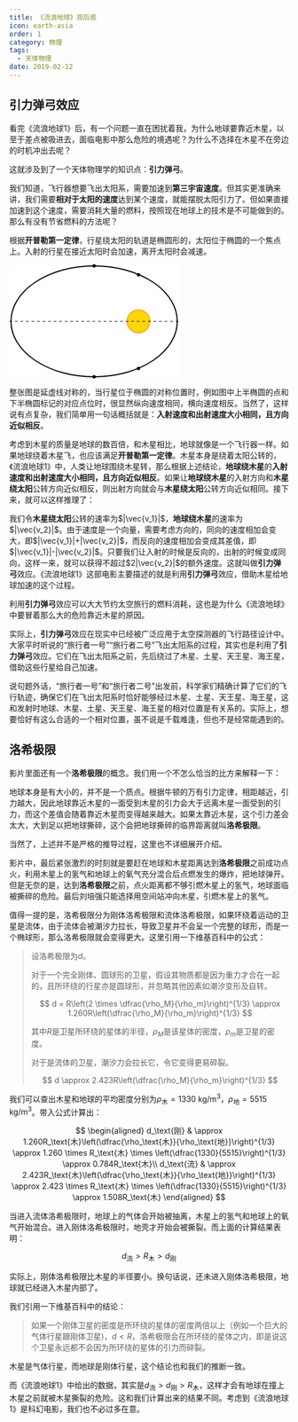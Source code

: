 ```yaml
---
title: 《流浪地球》观后感
icon: earth-asia
order: 1
category: 物理
tags:
  - 天体物理
date: 2019-02-12
---
```


## 引力弹弓效应

看完《流浪地球1》后，有一个问题一直在困扰着我，为什么地球要靠近木星，以至于差点被吸进去，面临电影中那么危险的境遇呢？为什么不选择在木星不在旁边的时机冲出去呢？

<!-- more -->

这就涉及到了一个天体物理学的知识点：**引力弹弓**。

我们知道，飞行器想要飞出太阳系，需要加速到**第三宇宙速度**。但其实更准确来讲，我们需要**相对于太阳的速度**达到某个速度，就能摆脱太阳引力了。但如果直接加速到这个速度，需要消耗大量的燃料，按照现在地球上的技术是不可能做到的。那么有没有节省燃料的方法呢？

根据**开普勒第一定律**，行星绕太阳的轨道是椭圆形的，太阳位于椭圆的一个焦点上。入射的行星在接近太阳时会加速，离开太阳时会减速。

<svg width="306" height="206" viewBox="0 0 306 206" xmlns="http://www.w3.org/2000/svg">
  <rect width="100%" height="100%" fill="#fff"/>
  <ellipse cx="153" cy="103" rx="150" ry="100" 
           stroke="black" stroke-width="2" fill="none"/>
  <circle cx="233" cy="19" r="3" fill="black"/>
  <circle cx="233" cy="188" r="3" fill="black"/>
  <circle cx="153" cy="3" r="3" fill="black"/>
  <circle cx="153" cy="203" r="3" fill="black"/>
  <circle cx="233" cy="103" r="20" fill="gold" stroke="orange" stroke-width="2">
    <animate attributeName="r" values="20;25;20" dur="3s" repeatCount="indefinite"/>
    <animate attributeName="opacity" values="1;0.8;1" dur="3s" repeatCount="indefinite"/>
  </circle>
  <line x1="0" y1="103" x2="306" y2="103" stroke="black" stroke-width="1" stroke-dasharray="5,5"/>
</svg>

整张图是延虚线对称的，当行星位于椭圆的对称位置时，例如图中上半椭圆的点和下半椭圆标记的对应点位时，很显然纵向速度相同，横向速度相反。当然了，这样说有点复杂，我们简单用一句话概括就是：**入射速度和出射速度大小相同，且方向近似相反**。

考虑到木星的质量是地球的数百倍，和木星相比，地球就像是一个飞行器一样。如果地球绕着木星飞，也应该满足**开普勒第一定律**。木星本身是绕着太阳公转的，《流浪地球1》中，人类让地球围绕木星转，那么根据上述结论，**地球绕木星**的**入射速度和出射速度大小相同，且方向近似相反**。如果让**地球绕木星**的入射方向和**木星绕太阳**公转方向近似相反，则出射方向就会与**木星绕太阳**公转方向近似相同。接下来，就可以这样推理了：

我们令**木星绕太阳**公转的速率为$|\vec{v_1}|$，**地球绕木星**的速率为$|\vec{v_2}|$。由于速度是一个向量，需要考虑方向的，同向的速度相加会变大，即$|\vec{v_1}|+|\vec{v_2}|$，而反向的速度相加会变成其差值，即$|\vec{v_1}|-|\vec{v_2}|$。只要我们让入射的时候是反向的，出射的时候变成同向，这样一来，就可以获得不超过$2|\vec{v_2}|$的额外速度。这就叫做**引力弹弓**效应。《流浪地球1》这部电影主要描述的就是利用**引力弹弓**效应，借助木星给地球加速的这个过程。

利用**引力弹弓**效应可以大大节约太空旅行的燃料消耗，这也是为什么《流浪地球》中要冒着那么大的危险靠近木星的原因。

实际上，**引力弹弓**效应在现实中已经被广泛应用于太空探测器的飞行路径设计中。大家平时听说的“旅行者一号”“旅行者二号”飞出太阳系的过程，其实也是利用了**引力弹弓**效应。它们在飞出太阳系之前，先后绕过了木星、土星、天王星、海王星，借助这些行星给自己加速。

说句题外话，“旅行者一号”和“旅行者二号”出发前，科学家们精确计算了它们的飞行轨迹，确保它们在飞出太阳系时恰好能够经过木星、土星、天王星、海王星，这和发射时地球、木星、土星、天王星、海王星的相对位置是有关系的。实际上，想要恰好有这么合适的一个相对位置，虽不说是千载难逢，但也不是经常能遇到的。

## 洛希极限

影片里面还有一个**洛希极限**的概念。我们用一个不怎么恰当的比方来解释一下：

地球本身是有大小的，并不是一个质点。根据牛顿的万有引力定律，相距越近，引力越大，因此地球靠近木星的一面受到木星的引力会大于远离木星一面受到的引力，而这个差值会随着靠近木星而变得越来越大。如果太靠近木星，这个引力差会太大，大到足以把地球撕碎，这个会把地球撕碎的临界距离就叫**洛希极限**。

当然了，上述并不是严格的推导过程，这里也不详细展开介绍。

影片中，最后紧张激烈的时刻就是要赶在地球和木星距离达到**洛希极限**之前成功点火，利用木星上的氢气和地球上的氧气充分混合后点燃发生的爆炸，把地球弹开。但是无奈的是，达到**洛希极限**之前，点火距离都不够引燃木星上的氢气，地球面临被撕碎的危险。最后刘培强只能选择用空间站冲向木星，引燃木星上的氢气。

值得一提的是，洛希极限分为刚体洛希极限和流体洛希极限，如果环绕着运动的卫星是流体，由于流体会被潮汐力拉长，导致卫星并不会呈一个完整的球形，而是一个椭球形，那么洛希极限就会变得更大。这里引用一下维基百科中的公式：

> 设洛希极限为$d$。
> 
> 对于一个完全刚体、圆球形的卫星，假设其物质都是因为重力才合在一起的，且所环绕的行星亦是圆球形，并忽略其他因素如潮汐变形及自转。
> 
> $$
> d = R\left(2 \times \dfrac{\rho_M}{\rho_m}\right)^{1/3} \approx 1.260R\left(\dfrac{\rho_M}{\rho_m}\right)^{1/3}
> $$
> 
> 其中$R$是卫星所环绕的星体的半径，$\rho_M$是该星体的密度，$\rho_m$是卫星的密度。
> 
> 对于是流体的卫星，潮汐力会拉长它，令它变得更易碎裂。
> 
> $$
> d \approx 2.423R\left(\dfrac{\rho_M}{\rho_m}\right)^{1/3}
> $$

我们可以查出木星和地球的平均密度分别为$\rho_\text{木}=1330\text{ kg/m}^3$，$\rho_\text{地}=5515\text{ kg/m}^3$。带入公式计算出：

$$
\begin{aligned}
d_\text{刚} & \approx 1.260R_\text{木}\left(\dfrac{\rho_\text{木}}{\rho_\text{地}}\right)^{1/3} \approx 1.260 \times R_\text{木} \times \left(\dfrac{1330}{5515}\right)^{1/3} \approx 0.784R_\text{木}\\
d_\text{流} & \approx 2.423R_\text{木}\left(\dfrac{\rho_\text{木}}{\rho_\text{地}}\right)^{1/3} \approx 2.423 \times R_\text{木} \times \left(\dfrac{1330}{5515}\right)^{1/3} \approx 1.508R_\text{木}
\end{aligned}
$$

当进入流体洛希极限时，地球上的气体会开始被抽离，木星上的氢气和地球上的氧气开始混合。进入刚体洛希极限时，地壳才开始会被撕裂。而上面的计算结果表明：

$$
d_\text{流} > R_\text{木} > d_\text{刚}
$$

实际上，刚体洛希极限比木星的半径要小。换句话说，还未进入刚体洛希极限，地球就已经进入木星内部了。

我们引用一下维基百科中的结论：

> 如果一个刚体卫星的密度是所环绕的星体的密度两倍以上（例如一个巨大的气体行星跟刚体卫星)，$d<R$，洛希极限会在所环绕的星体之内，即是说这个卫星永远都不会因为所环绕的星体的引力而碎裂。

木星是气体行星，而地球是刚体行星，这个结论也和我们的推断一致。

而《流浪地球1》中给出的数据，其实是$d_\text{流} > d_\text{刚} > R_\text{木}$，这样才会有地球在撞上木星之前就被木星撕裂的危险。这和我们计算出来的结果不同。考虑到《流浪地球1》是科幻电影，我们也不必过多在意。